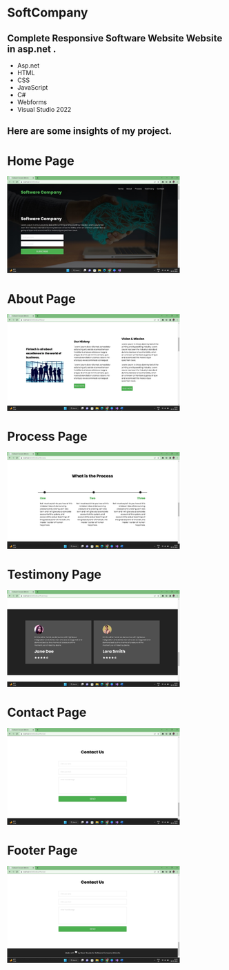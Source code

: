 # SoftCompany

## Complete Responsive Software Website Website in asp.net .
- Asp.net
- HTML
- CSS
- JavaScript
- C#
- Webforms
- Visual Studio 2022

## Here are some insights of my project.

# Home Page
<img src="ProjectImages/Home.jpg" width="400">

# About Page
<img src="ProjectImages/About.jpg" width="400">

# Process Page
<img src="ProjectImages/Process.jpg" width="400">

# Testimony Page
<img src="ProjectImages/Testimony.jpg" width="400">

# Contact Page
<img src="ProjectImages/Contactus.jpg" width="400">

# Footer Page
<img src="ProjectImages/Footer.jpg" width="400">


